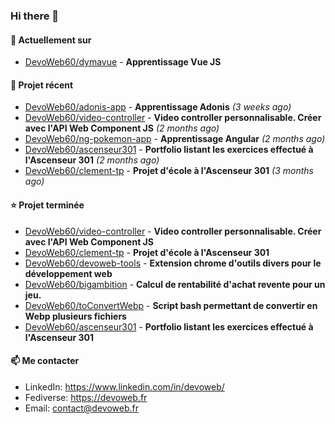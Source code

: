 ### Hi there 👋

#### 👷 Actuellement sur 

- [DevoWeb60/dymavue](https://github.com/DevoWeb60/dymavue) - **Apprentissage Vue JS**

#### 🌱 Projet récent

- [DevoWeb60/adonis-app](https://github.com/DevoWeb60/adonis-app) - **Apprentissage Adonis** *(3 weeks ago)*
- [DevoWeb60/video-controller](https://github.com/DevoWeb60/video-controller) - **Video controller personnalisable. Créer avec l&#39;API Web Component JS** *(2 months ago)*
- [DevoWeb60/ng-pokemon-app](https://github.com/DevoWeb60/ng-pokemon-app) - **Apprentissage Angular** *(2 months ago)*
- [DevoWeb60/ascenseur301](https://github.com/DevoWeb60/ascenseur301) - **Portfolio listant les exercices effectué à l&#39;Ascenseur 301** *(2 months ago)*
- [DevoWeb60/clement-tp](https://github.com/DevoWeb60/clement-tp) - **Projet d&#39;école à l&#39;Ascenseur 301** *(3 months ago)*

#### ⭐ Projet terminée

- [DevoWeb60/video-controller](https://github.com/DevoWeb60/video-controller) - **Video controller personnalisable. Créer avec l&#39;API Web Component JS**
- [DevoWeb60/clement-tp](https://github.com/DevoWeb60/clement-tp) - **Projet d&#39;école à l&#39;Ascenseur 301**
- [DevoWeb60/devoweb-tools](https://github.com/DevoWeb60/devoweb-tools) - **Extension chrome d&#39;outils divers pour le développement web**
- [DevoWeb60/bigambition](https://github.com/DevoWeb60/bigambition) - **Calcul de rentabilité d&#39;achat revente pour un jeu.**
- [DevoWeb60/toConvertWebp](https://github.com/DevoWeb60/toConvertWebp) - **Script bash permettant de convertir en Webp plusieurs fichiers**
- [DevoWeb60/ascenseur301](https://github.com/DevoWeb60/ascenseur301) - **Portfolio listant les exercices effectué à l&#39;Ascenseur 301**

#### 📫 Me contacter

- LinkedIn: https://www.linkedin.com/in/devoweb/
- Fediverse: https://devoweb.fr
- Email: contact@devoweb.fr
